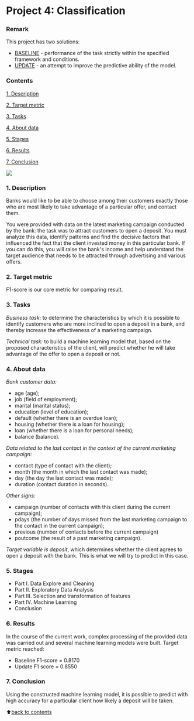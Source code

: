 # __Project 4: Classification__

### __Remark__
This project has two solutions:
- [BASELINE](https://github.com/AlekaranDS/alekaran/blob/AlekaranDS-ms/Project%204.%20Classification/PJ%204.%20Classification.%20BASELINE.ipynb) - performance of the task strictly within the specified framework and conditions.
- [UPDATE](https://github.com/AlekaranDS/alekaran/blob/AlekaranDS-ms/Project%204.%20Classification/PJ%204.%20Classification.%20UPDATE.ipynb) - an attempt to improve the predictive ability of the model.


### __Contents__
[1. Description](https://github.com/VolodinAlex/alekaran/tree/AlekaranDS/Project%204.%20Classification#1-description)<br>

[2. Target metric](https://github.com/VolodinAlex/alekaran/tree/AlekaranDS/Project%204.%20Classification#2-target-metric)

[3. Tasks](https://github.com/VolodinAlex/alekaran/tree/AlekaranDS/Project%204.%20Classification#3-tasks)<br>

[4. About data](https://github.com/VolodinAlex/alekaran/tree/AlekaranDS/Project%204.%20Classification#4-about-data)<br>

[5. Stages](https://github.com/VolodinAlex/alekaran/tree/AlekaranDS/Project%204.%20Classification#5-stages)<br>

[6. Results](https://github.com/VolodinAlex/alekaran/tree/AlekaranDS/Project%204.%20Classification#6-results)<br>

[7. Conclusion](https://github.com/VolodinAlex/alekaran/tree/AlekaranDS/Project%204.%20Classification#7-conclusion)<br>


![](https://inteligencia-analitica.com/wp-content/uploads/2017/09/Random-Forest_750.png)

### __1. Description__
Banks would like to be able to choose among their customers exactly those who are most likely to take advantage of a particular offer, and contact them.

You were provided with data on the latest marketing campaign conducted by the bank: the task was to attract customers to open a deposit. You must analyze this data, identify patterns and find the decisive factors that influenced the fact that the client invested money in this particular bank. If you can do this, you will raise the bank's income and help understand the target audience that needs to be attracted through advertising and various offers.

### __2. Target metric__
F1-score is our core metric for comparing result.

### __3. Tasks__
*Business task:* to determine the characteristics by which it is possible to identify customers who are more inclined to open a deposit in a bank, and thereby increase the effectiveness of a marketing campaign.

*Technical task:* to build a machine learning model that, based on the proposed characteristics of the client, will predict whether he will take advantage of the offer to open a deposit or not.

### **4. About data**
*Bank customer data:*
- age (age);
- job (field of employment);
- marital (marital status);
- education (level of education);
- default (whether there is an overdue loan);
- housing (whether there is a loan for housing);
- loan (whether there is a loan for personal needs);
- balance (balance).

*Data related to the last contact in the context of the current marketing campaign:*
- contact (type of contact with the client);
- month (the month in which the last contact was made);
- day (the day the last contact was made);
- duration (contact duration in seconds).

*Other signs:*
- campaign (number of contacts with this client during the current campaign);
- pdays (the number of days missed from the last marketing campaign to the contact in the current campaign);
- previous (number of contacts before the current campaign)
- poutcome (the result of a past marketing campaign).

*Target variable is deposit*, which determines whether the client agrees to open a deposit with the bank. This is what we will try to predict in this case.

### **5. Stages**
- Part I. Data Explore and Cleaning
- Part II. Exploratory Data Analysis
- Part III. Selection and transformation of features
- Part IV. Machine Learning
- Conclusion

### **6. Results**
In the course of the current work, complex processing of the provided data was carried out and several machine learning models were built. Target metric reached:
- Baseline F1-score = 0.8170
- Update F1 score = 0.8550

### **7. Conclusion**
Using the constructed machine learning model, it is possible to predict with high accuracy for a particular client how likely a deposit will be taken.

:arrow_up:[back to contents](https://github.com/VolodinAlex/alekaran/tree/AlekaranDS/Project%204.%20Classification#contents)
